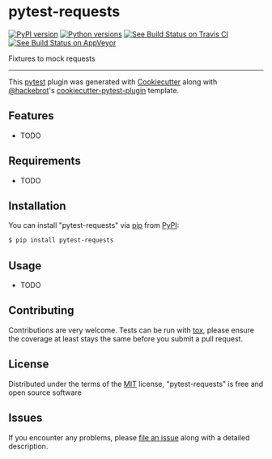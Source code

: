 # pytest-requests

[![PyPI version](https://img.shields.io/pypi/v/pytest-requests.svg)](https://pypi.org/project/pytest-requests) [![Python versions](https://img.shields.io/pypi/pyversions/pytest-requests.svg)](https://pypi.org/project/pytest-requests) [![See Build Status on Travis CI](https://travis-ci.org/okken/pytest-requests.svg?branch=master)](https://travis-ci.org/okken/pytest-requests) [![See Build Status on AppVeyor](https://ci.appveyor.com/api/projects/status/github/okken/pytest-requests?branch=master)](https://ci.appveyor.com/project/okken/pytest-requests/branch/master)

Fixtures to mock requests

------------------------------------------------------------------------

This [pytest](https://github.com/pytest-dev/pytest) plugin was generated
with [Cookiecutter](https://github.com/audreyr/cookiecutter) along with
[\@hackebrot](https://github.com/hackebrot)\'s
[cookiecutter-pytest-plugin](https://github.com/pytest-dev/cookiecutter-pytest-plugin)
template.

## Features

-   TODO

## Requirements

-   TODO

## Installation

You can install \"pytest-requests\" via
[pip](https://pypi.org/project/pip/) from
[PyPI](https://pypi.org/project):

```bash
$ pip install pytest-requests
```

## Usage

-   TODO

## Contributing

Contributions are very welcome. Tests can be run with
[tox](https://tox.readthedocs.io/en/latest/), please ensure the coverage
at least stays the same before you submit a pull request.

## License

Distributed under the terms of the
[MIT](http://opensource.org/licenses/MIT) license, \"pytest-requests\"
is free and open source software

## Issues

If you encounter any problems, please [file an
issue](https://github.com/okken/pytest-requests/issues) along with a
detailed description.
